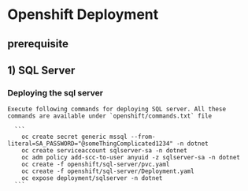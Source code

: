 # Openshift Deployment

## prerequisite

## 1) SQL Server
   
   ### Deploying the sql server

    Execute following commands for deploying SQL server. All these commands are available under `openshift/commands.txt` file

      ``` 
        oc create secret generic mssql --from-literal=SA_PASSWORD="@someThingComplicated1234" -n dotnet
        oc create serviceaccount sqlserver-sa -n dotnet
        oc adm policy add-scc-to-user anyuid -z sqlserver-sa -n dotnet
        oc create -f openshift/sql-server/pvc.yaml
        oc create -f openshift/sql-server/Deployment.yaml
        oc expose deployment/sqlserver -n dotnet
      ```  
    